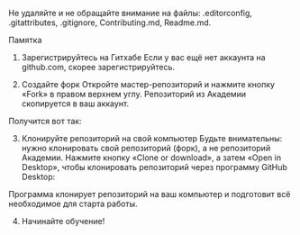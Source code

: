 Не удаляйте и не обращайте внимание на файлы:
.editorconfig, .gitattributes, .gitignore, Contributing.md, Readme.md.

Памятка
1. Зарегистрируйтесь на Гитхабе
Если у вас ещё нет аккаунта на github.com, скорее зарегистрируйтесь.

2. Создайте форк
Откройте мастер-репозиторий и нажмите кнопку «Fork» в правом верхнем углу. Репозиторий из Академии скопируется в ваш аккаунт.



Получится вот так:



3. Клонируйте репозиторий на свой компьютер
Будьте внимательны: нужно клонировать свой репозиторий (форк), а не репозиторий Академии. Нажмите кнопку «Clone or download», а затем «Open in Desktop», чтобы клонировать репозиторий через программу GitHub Desktop:



Программа клонирует репозиторий на ваш компьютер и подготовит всё необходимое для старта работы.

4. Начинайте обучение!
